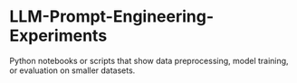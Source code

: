 # LLM-Prompt-Engineering-Experiments
Python notebooks or scripts that show data preprocessing, model training, or evaluation on smaller datasets.
